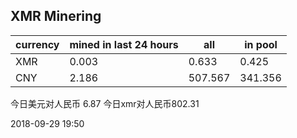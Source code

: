 ## XMR Minering

|currency|mined in last 24 hours|all|in pool|
|---|---|---|---|
|XMR|0.003|0.633|0.425|
|CNY|2.186|507.567|341.356|

今日美元对人民币 6.87	今日xmr对人民币802.31


2018-09-29 19:50